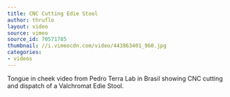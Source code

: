 ```yaml
---
title: CNC Cutting Edie Stool
author: thruflo
layout: video
source: vimeo
source_id: 70571785
thumbnail: //i.vimeocdn.com/video/443863401_960.jpg
categories:
- videos
---
```


Tongue in cheek video from Pedro Terra Lab in Brasil showing CNC
cutting and dispatch of a Valchromat Edie Stool.